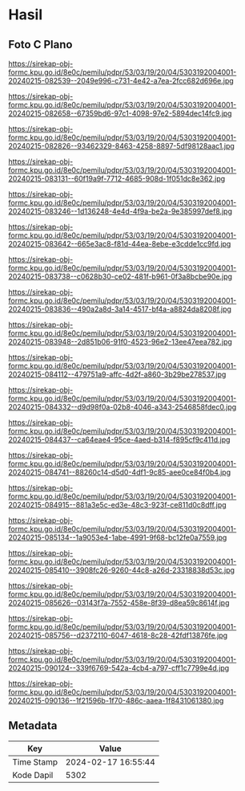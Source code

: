 # Hasil

## Foto C Plano

https://sirekap-obj-formc.kpu.go.id/8e0c/pemilu/pdpr/53/03/19/20/04/5303192004001-20240215-082539--2049e996-c731-4e42-a7ea-2fcc682d696e.jpg

https://sirekap-obj-formc.kpu.go.id/8e0c/pemilu/pdpr/53/03/19/20/04/5303192004001-20240215-082658--67359bd6-97c1-4098-97e2-5894dec14fc9.jpg

https://sirekap-obj-formc.kpu.go.id/8e0c/pemilu/pdpr/53/03/19/20/04/5303192004001-20240215-082826--93462329-8463-4258-8897-5df98128aac1.jpg

https://sirekap-obj-formc.kpu.go.id/8e0c/pemilu/pdpr/53/03/19/20/04/5303192004001-20240215-083131--60f19a9f-7712-4685-908d-1f051dc8e362.jpg

https://sirekap-obj-formc.kpu.go.id/8e0c/pemilu/pdpr/53/03/19/20/04/5303192004001-20240215-083246--1d136248-4e4d-4f9a-be2a-9e385997def8.jpg

https://sirekap-obj-formc.kpu.go.id/8e0c/pemilu/pdpr/53/03/19/20/04/5303192004001-20240215-083642--665e3ac8-f81d-44ea-8ebe-e3cdde1cc9fd.jpg

https://sirekap-obj-formc.kpu.go.id/8e0c/pemilu/pdpr/53/03/19/20/04/5303192004001-20240215-083738--c0628b30-ce02-481f-b961-0f3a8bcbe90e.jpg

https://sirekap-obj-formc.kpu.go.id/8e0c/pemilu/pdpr/53/03/19/20/04/5303192004001-20240215-083836--490a2a8d-3a14-4517-bf4a-a8824da8208f.jpg

https://sirekap-obj-formc.kpu.go.id/8e0c/pemilu/pdpr/53/03/19/20/04/5303192004001-20240215-083948--2d851b06-91f0-4523-96e2-13ee47eea782.jpg

https://sirekap-obj-formc.kpu.go.id/8e0c/pemilu/pdpr/53/03/19/20/04/5303192004001-20240215-084112--479751a9-affc-4d2f-a860-3b29be278537.jpg

https://sirekap-obj-formc.kpu.go.id/8e0c/pemilu/pdpr/53/03/19/20/04/5303192004001-20240215-084332--d9d98f0a-02b8-4046-a343-2546858fdec0.jpg

https://sirekap-obj-formc.kpu.go.id/8e0c/pemilu/pdpr/53/03/19/20/04/5303192004001-20240215-084437--ca64eae4-95ce-4aed-b314-f895cf9c411d.jpg

https://sirekap-obj-formc.kpu.go.id/8e0c/pemilu/pdpr/53/03/19/20/04/5303192004001-20240215-084741--88260c14-d5d0-4df1-9c85-aee0ce84f0b4.jpg

https://sirekap-obj-formc.kpu.go.id/8e0c/pemilu/pdpr/53/03/19/20/04/5303192004001-20240215-084915--881a3e5c-ed3e-48c3-923f-ce811d0c8dff.jpg

https://sirekap-obj-formc.kpu.go.id/8e0c/pemilu/pdpr/53/03/19/20/04/5303192004001-20240215-085134--1a9053e4-1abe-4991-9f68-bc12fe0a7559.jpg

https://sirekap-obj-formc.kpu.go.id/8e0c/pemilu/pdpr/53/03/19/20/04/5303192004001-20240215-085410--3908fc26-9260-44c8-a26d-23318838d53c.jpg

https://sirekap-obj-formc.kpu.go.id/8e0c/pemilu/pdpr/53/03/19/20/04/5303192004001-20240215-085626--03143f7a-7552-458e-8f39-d8ea59c8614f.jpg

https://sirekap-obj-formc.kpu.go.id/8e0c/pemilu/pdpr/53/03/19/20/04/5303192004001-20240215-085756--d2372110-6047-4618-8c28-42fdf13876fe.jpg

https://sirekap-obj-formc.kpu.go.id/8e0c/pemilu/pdpr/53/03/19/20/04/5303192004001-20240215-090124--339f6769-542a-4cb4-a797-cff1c7799e4d.jpg

https://sirekap-obj-formc.kpu.go.id/8e0c/pemilu/pdpr/53/03/19/20/04/5303192004001-20240215-090136--1f21596b-1f70-486c-aaea-1f8431061380.jpg


## Metadata

| Key        | Value               |
| ---------- | ------------------- |
| Time Stamp | 2024-02-17 16:55:44 |
| Kode Dapil | 5302                |



